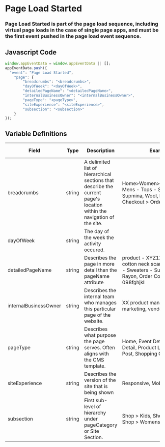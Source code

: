 # Page Load Started

### Page Load Started is part of the page load sequence, including virtual page loads in the case of single page apps, and must be the first event pushed in the page load event sequence.

## Javascript Code
```js
window.appEventData = window.appEventData || [];
appEventData.push({
  "event": "Page Load Started",
    "page": {
        "breadcrumbs": "<breadcrumbs>",
        "dayOfWeek": "<dayOfWeek>",
        "detailedPageName": "<detailedPageName>",
        "internalBusinessOwner": "<internalBusinessOwner>",
        "pageType": "<pageType>",
        "siteExperience": "<siteExperience>",
        "subsection": "<subsection>"
    }
});
```

## Variable Definitions

|Field|Type|Description|Example|Pattern|Min Length|Max Length|Minimum|Maximum|Multiple Of|
| --- | --- | --- | --- | --- | --- | --- | --- | --- | --- |
|breadcrumbs|string|A delimited list of hierarchical sections that describe the current page's location within the navigation of the site.|Home&gt;Women&gt;Tops&gt;Sweaters, Mens - Tops - Sweaters - Supmina, Wool, Rayon, Checkout &gt; Order Thank You|||||||
|dayOfWeek|string|The day of the week the activity occured.||||||||
|detailedPageName|string|Describes the page in more detail than the pageName attribute|product - XYZ123 - super cotton neck scarf, Mens - Tops - Sweaters - Supmina, Wool, Rayon, Order Confirmation - 098fghjkl|||||||
|internalBusinessOwner|string|Describes the internal team who manages this particular page of the website.|XX product management, marketing, vendor name|||||||
|pageType|string|Describes what purpose the page serves. Often aligns with the CMS template.|Home, Event Detail, Property Detail, Product Listing, Blog Post, Shopping Cart|||||||
|siteExperience|string|Describes the version of the site that is being shown|Responsive, Mobile, Desktop|||||||
|subsection|string|First sub-level of hierarchy under pageCategory or Site Section. |Shop &gt; Kids, Shop &gt; Mens, Shop &gt; Womens|||||||
